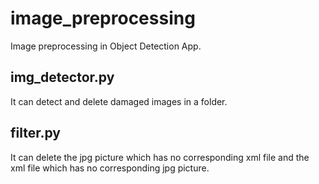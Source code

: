 # image_preprocessing

Image preprocessing in Object Detection App.

## img_detector.py
It can detect and delete damaged images in a folder.

## filter.py
It can delete the jpg picture which has no corresponding xml file and the xml file which has no corresponding jpg picture.
